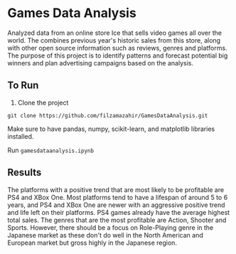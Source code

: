 # Games Data Analysis
Analyzed data from an online store Ice that sells video games all over the world. The combines previous year's historic sales from this store, along with other open source information such as reviews, genres and platforms. The purpose of this project is to identify patterns and forecast potential big winners and plan advertising campaigns based on the analysis.

## To Run

1) Clone the project
```
git clone https://github.com/filzamazahir/GamesDataAnalysis.git
```
Make sure to have pandas, numpy, scikit-learn, and matplotlib libraries installed.

Run ```gamesdataanalysis.ipynb```

## Results
The platforms with a positive trend that are most likely to be profitable are PS4 and XBox One. Most platforms tend to have a lifespan of around 5 to 6 years, and PS4 and XBox One are newer with an aggressive positive trend and life left on their platforms. PS4 games already have the average highest total sales. The genres that are the most profitable are Action, Shooter and Sports. However, there should be a focus on Role-Playing genre in the Japanese market as these don't do well in the North American and European market but gross highly in the Japanese region.
